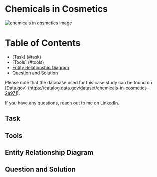 # Chemicals in Cosmetics

![chemicals in cosmetics image](../assets/chemicalsincosmetics.png)

# Table of Contents 
- [Task] (#task)
- [Tools] (#tools)
- [Entity Relationship Diagram](#entity-relationship-diagram)
- [Question and Solution](#question-and-solution)

Please note that the database used for this case study can be found on [Data.gov] (https://catalog.data.gov/dataset/chemicals-in-cosmetics-2a971).

If you have any questions, reach out to me on [LinkedIn](https://www.linkedin.com/in/judithpmorgan/).

## Task
## Tools
## Entity Relationship Diagram
## Question and Solution